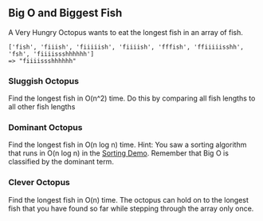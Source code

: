 
## Big O and Biggest Fish

A Very Hungry Octopus wants to eat the longest fish in an array of fish.

```
['fish', 'fiiish', 'fiiiiish', 'fiiiish', 'fffish', 'ffiiiiisshh', 'fsh', 'fiiiissshhhhhh']
=> "fiiiissshhhhhh"
```

### Sluggish Octopus
Find the longest fish in O(n^2) time. Do this by comparing all fish lengths to all other fish lengths

### Dominant Octopus
Find the longest fish in O(n log n) time.
Hint: You saw a sorting algorithm that runs in O(n log n) in the [Sorting Demo][sorting-demo]. Remember that Big O is classified by the dominant term.

### Clever Octopus
Find the longest fish in O(n) time. The octopus can hold on to the longest fish that you have found so far while stepping through the array only once.


[sorting-demo]: ./sorting_demo
